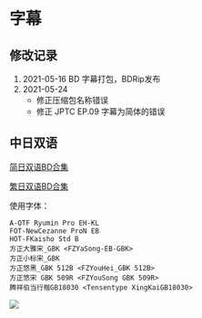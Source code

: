 # 字幕

## 修改记录

1. 2021-05-16  BD 字幕打包，BDRip发布
2. 2021-05-24  
    - 修正压缩包名称错误
    - 修正 JPTC EP.09 字幕为简体的错误

## 中日双语

[简日双语BD合集](https://github.com/Nekomoekissaten-SUB/Nekomoekissaten-poi-Subs/raw/master/Appare-Ranman/Appare-Ranman_BD_JPSC.7z)

[繁日双语BD合集](https://github.com/Nekomoekissaten-SUB/Nekomoekissaten-poi-Subs/raw/master/Appare-Ranman/Appare-Ranman_BD_JPTC.7z)

使用字体：
```
A-OTF Ryumin Pro EH-KL
FOT-NewCezanne ProN EB
HOT-FKaisho Std B
方正大雅宋_GBK <FZYaSong-EB-GBK>
方正小标宋_GBK
方正悠黑_GBK 512B <FZYouHei_GBK 512B>
方正悠宋 GBK 509R <FZYouSong GBK 509R>
腾祥伯当行楷GB18030 <Tensentype XingKaiGB18030>
```

![](https://nekomoe.pages.dev/images/2020-07/Appare-Ranman.jpg)
